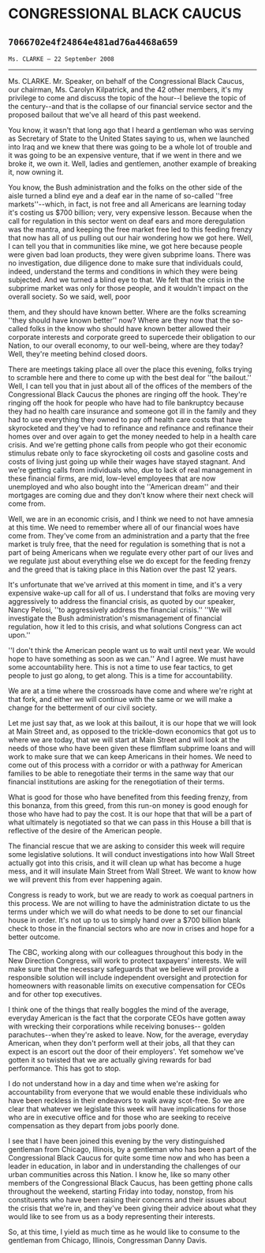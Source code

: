 # CONGRESSIONAL BLACK CAUCUS
## `7066702e4f24864e481ad76a4468a659`
`Ms. CLARKE — 22 September 2008`

---


Ms. CLARKE. Mr. Speaker, on behalf of the Congressional Black Caucus, 
our chairman, Ms. Carolyn Kilpatrick, and the 42 other members, it's my 
privilege to come and discuss the topic of the hour--I believe the 
topic of the century--and that is the collapse of our financial service 
sector and the proposed bailout that we've all heard of this past 
weekend.

You know, it wasn't that long ago that I heard a gentleman who was 
serving as Secretary of State to the United States saying to us, when 
we launched into Iraq and we knew that there was going to be a whole 
lot of trouble and it was going to be an expensive venture, that if we 
went in there and we broke it, we own it. Well, ladies and gentlemen, 
another example of breaking it, now owning it.

You know, the Bush administration and the folks on the other side of 
the aisle turned a blind eye and a deaf ear in the name of so-called 
''free markets''--which, in fact, is not free and all Americans are 
learning today it's costing us $700 billion; very, very expensive 
lesson. Because when the call for regulation in this sector went on 
deaf ears and more deregulation was the mantra, and keeping the free 
market free led to this feeding frenzy that now has all of us pulling 
out our hair wondering how we got here. Well, I can tell you that in 
communities like mine, we got here because people were given bad loan 
products, they were given subprime loans. There was no investigation, 
due diligence done to make sure that individuals could, indeed, 
understand the terms and conditions in which they were being subjected. 
And we turned a blind eye to that. We felt that the crisis in the 
subprime market was only for those people, and it wouldn't impact on 
the overall society. So we said, well, poor


them, and they should have known better. Where are the folks screaming 
''they should have known better'' now? Where are they now that the so-
called folks in the know who should have known better allowed their 
corporate interests and corporate greed to supercede their obligation 
to our Nation, to our overall economy, to our well-being, where are 
they today? Well, they're meeting behind closed doors.

There are meetings taking place all over the place this evening, 
folks trying to scramble here and there to come up with the best deal 
for ''the bailout.'' Well, I can tell you that in just about all of the 
offices of the members of the Congressional Black Caucus the phones are 
ringing off the hook. They're ringing off the hook for people who have 
had to file bankruptcy because they had no health care insurance and 
someone got ill in the family and they had to use everything they owned 
to pay off health care costs that have skyrocketed and they've had to 
refinance and refinance and refinance their homes over and over again 
to get the money needed to help in a health care crisis. And we're 
getting phone calls from people who got their economic stimulus rebate 
only to face skyrocketing oil costs and gasoline costs and costs of 
living just going up while their wages have stayed stagnant. And we're 
getting calls from individuals who, due to lack of real management in 
these financial firms, are mid, low-level employees that are now 
unemployed and who also bought into the ''American dream'' and their 
mortgages are coming due and they don't know where their next check 
will come from.

Well, we are in an economic crisis, and I think we need to not have 
amnesia at this time. We need to remember where all of our financial 
woes have come from. They've come from an administration and a party 
that the free market is truly free, that the need for regulation is 
something that is not a part of being Americans when we regulate every 
other part of our lives and we regulate just about everything else we 
do except for the feeding frenzy and the greed that is taking place in 
this Nation over the past 12 years.

It's unfortunate that we've arrived at this moment in time, and it's 
a very expensive wake-up call for all of us. I understand that folks 
are moving very aggressively to address the financial crisis, as quoted 
by our speaker, Nancy Pelosi, ''to aggressively address the financial 
crisis.'' ''We will investigate the Bush administration's mismanagement 
of financial regulation, how it led to this crisis, and what solutions 
Congress can act upon.''

''I don't think the American people want us to wait until next year. 
We would hope to have something as soon as we can.'' And I agree. We 
must have some accountability here. This is not a time to use fear 
tactics, to get people to just go along, to get along. This is a time 
for accountability.



We are at a time where the crossroads have come and where we're right 
at that fork, and either we will continue with the same or we will make 
a change for the betterment of our civil society.

Let me just say that, as we look at this bailout, it is our hope that 
we will look at Main Street and, as opposed to the trickle-down 
economics that got us to where we are today, that we will start at Main 
Street and will look at the needs of those who have been given these 
flimflam subprime loans and will work to make sure that we can keep 
Americans in their homes. We need to come out of this process with a 
corridor or with a pathway for American families to be able to 
renegotiate their terms in the same way that our financial institutions 
are asking for the renegotiation of their terms.

What is good for those who have benefited from this feeding frenzy, 
from this bonanza, from this greed, from this run-on money is good 
enough for those who have had to pay the cost. It is our hope that that 
will be a part of what ultimately is negotiated so that we can pass in 
this House a bill that is reflective of the desire of the American 
people.

The financial rescue that we are asking to consider this week will 
require some legislative solutions. It will conduct investigations into 
how Wall Street actually got into this crisis, and it will clean up 
what has become a huge mess, and it will insulate Main Street from Wall 
Street. We want to know how we will prevent this from ever happening 
again.

Congress is ready to work, but we are ready to work as coequal 
partners in this process. We are not willing to have the administration 
dictate to us the terms under which we will do what needs to be done to 
set our financial house in order. It's not up to us to simply hand over 
a $700 billion blank check to those in the financial sectors who are 
now in crises and hope for a better outcome.

The CBC, working along with our colleagues throughout this body in 
the New Direction Congress, will work to protect taxpayers' interests. 
We will make sure that the necessary safeguards that we believe will 
provide a responsible solution will include independent oversight and 
protection for homeowners with reasonable limits on executive 
compensation for CEOs and for other top executives.

I think one of the things that really boggles the mind of the 
average, everyday American is the fact that the corporate CEOs have 
gotten away with wrecking their corporations while receiving bonuses--
golden parachutes--when they're asked to leave. Now, for the average, 
everyday American, when they don't perform well at their jobs, all that 
they can expect is an escort out the door of their employers'. Yet 
somehow we've gotten it so twisted that we are actually giving rewards 
for bad performance. This has got to stop.

I do not understand how in a day and time when we're asking for 
accountability from everyone that we would enable these individuals who 
have been reckless in their endeavors to walk away scot-free. So we are 
clear that whatever we legislate this week will have implications for 
those who are in executive office and for those who are seeking to 
receive compensation as they depart from jobs poorly done.

I see that I have been joined this evening by the very distinguished 
gentleman from Chicago, Illinois, by a gentleman who has been a part of 
the Congressional Black Caucus for quite some time now and who has been 
a leader in education, in labor and in understanding the challenges of 
our urban communities across this Nation. I know he, like so many other 
members of the Congressional Black Caucus, has been getting phone calls 
throughout the weekend, starting Friday into today, nonstop, from his 
constituents who have been raising their concerns and their issues 
about the crisis that we're in, and they've been giving their advice 
about what they would like to see from us as a body representing their 
interests.

So, at this time, I yield as much time as he would like to consume to 
the gentleman from Chicago, Illinois, Congressman Danny Davis. 